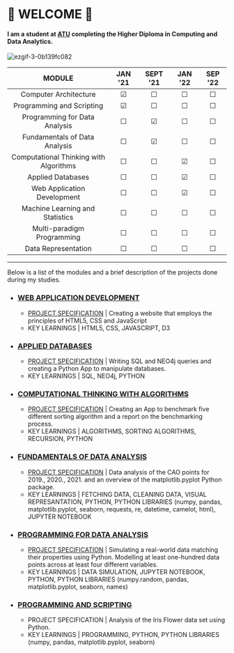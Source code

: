 # 👋 WELCOME 👋

#### I am a student at [ATU](https://www.gmit.ie/) completing the Higher Diploma in Computing and Data Analytics.

![ezgif-3-0b139fc082](https://user-images.githubusercontent.com/77673808/182121088-fb266eea-3839-4099-a7b7-f65e6d9c3a19.gif)


| MODULE | JAN '21 | SEPT '21 | JAN '22 | SEP '22 |
| :-: | :-: |:-: | :-: | :-: |
| Computer Architecture | &#9745; | &#9744; | &#9744; | &#9744; |
| Programming and Scripting | &#9745; | &#9744; | &#9744; | &#9744; |
| Programming for Data Analysis |  &#9744; | &#9745; | &#9744; | &#9744; |
| Fundamentals of Data Analysis |  &#9744; | &#9745; | &#9744; | &#9744; |
| Computational Thinking with Algorithms |  &#9744; | &#9744; | &#9745; | &#9744; |
| Applied Databases |  &#9744; | &#9744; | &#9745; | &#9744; |
| Web Application Development |  &#9744; | &#9744; | &#9745; | &#9744; |
| Machine Learning and Statistics |  &#9744; | &#9744; | &#9744; | &#9744; |
| Multi-paradigm Programming |  &#9744; | &#9744; | &#9744; | &#9744; |
| Data Representation |  &#9744; | &#9744; | &#9744; | &#9744; |

***

Below is a list of the modules and a brief description of the projects done during my studies.

- ### [WEB APPLICATION DEVELOPMENT](https://github.com/AnteDujic/Web-Application-Development)
  - [PROJECT SPECIFICATION](https://github.com/AnteDujic/Web-Application-Development/blob/main/Web%20Applications%20Development%20-%20Final%20Project%202022%20DA.pdf)
 | Creating a website that employs the principles of HTML5, CSS and JavaScript
  - KEY LEARNINGS | HTML5, CSS, JAVASCRIPT, D3

- ### [APPLIED DATABASES](https://github.com/AnteDujic/Applied-Databases)
  - [PROJECT SPECIFICATION](https://github.com/AnteDujic/Applied-Databases/blob/main/Final%20Project%20Specification%202022.pdf)
 | Writing SQL and NEO4j queries and creating a Python App to manipulate databases.
  - KEY LEARNINGS | SQL, NEO4j, PYTHON
  
 - ### [COMPUTATIONAL THINKING WITH ALGORITHMS](https://github.com/AnteDujic/Computational-Thinking-with-Algorithms)
    - [PROJECT SPECIFICATION](https://github.com/AnteDujic/Computational-Thinking-with-Algorithms/blob/main/CTA_Project.pdf)
    | Creating an App to benchmark five different sorting algorithm and a report on the benchmarking process.
    - KEY LEARNINGS | ALGORITHMS, SORTING ALGORITHMS, RECURSION, PYTHON

- ### [FUNDAMENTALS OF DATA ANALYSIS](https://github.com/AnteDujic/Fundamentals-of-Data-Analysis)
  - [PROJECT SPECIFICATION](https://github.com/AnteDujic/Fundamentals-of-Data-Analysis/blob/main/assessment.pdf)
  | Data analysis of the CAO points for 2019., 2020., 2021. and an overview of the matplotlib.pyplot Python package.
  - KEY LEARNINGS | FETCHING DATA, CLEANING DATA, VISUAL REPRESANTATION, PYTHON, PYTHON LIBRARIES (numpy, pandas, matplotlib.pyplot, seaborn, requests, re, datetime, camelot, html), JUPYTER NOTEBOOK

- ### [PROGRAMMING FOR DATA ANALYSIS](https://github.com/AnteDujic/Programming-for-Data-Analysis_project)
  - [PROJECT SPECIFICATION](https://github.com/AnteDujic/Programming-for-Data-Analysis_project/blob/main/ProgDAProject.pdf)
  | Simulating a real-world data matching their properties using Python. Modelling at least one-hundred data points across at least four different variables.
  - KEY LEARNINGS | DATA SIMULATION, JUPYTER NOTEBOOK, PYTHON, PYTHON LIBRARIES (numpy.random, pandas, matplotlib.pyplot, seaborn, names)

- ### [PROGRAMMING AND SCRIPTING](https://github.com/AnteDujic/pands-project2021)
  - PROJECT SPECIFICATION | Analysis of the Iris Flower data set using Python.
  - KEY LEARNINGS | PROGRAMMING, PYTHON, PYTHON LIBRARIES (numpy, pandas, matplotlib.pyplot, seaborn)






<!--
**AnteDujic/AnteDujic** is a ✨ _special_ ✨ repository because its `README.md` (this file) appears on your GitHub profile.

Here are some ideas to get you started:

- 🔭 I’m currently working on ...
- 🌱 I’m currently learning ...
- 👯 I’m looking to collaborate on ...
- 🤔 I’m looking for help with ...
- 💬 Ask me about ...
- 📫 How to reach me: ...
- 😄 Pronouns: ...
- ⚡ Fun fact: ...
-->

